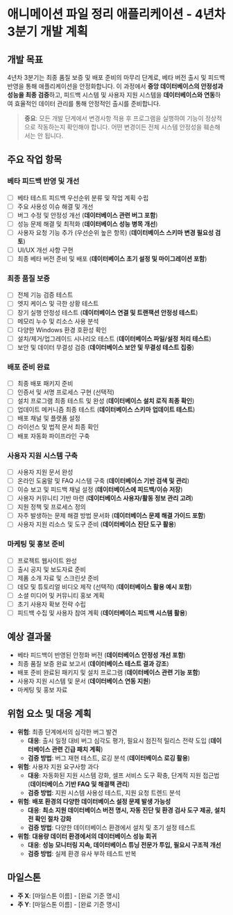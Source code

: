 # 애니메이션 파일 정리 애플리케이션 - 4년차 3분기 개발 계획

## 개발 목표
4년차 3분기는 최종 품질 보증 및 배포 준비의 마무리 단계로, 베타 버전 출시 및 피드백 반영을 통해 애플리케이션을 안정화합니다. 이 과정에서 **중앙 데이터베이스의 안정성과 성능을 최종 검증**하고, 피드백 시스템 및 사용자 지원 시스템을 **데이터베이스와 연동**하여 효율적인 데이터 관리를 통해 안정적인 출시를 준비합니다.

> **중요**: 모든 개발 단계에서 변경사항 적용 후 프로그램을 실행하여 기능이 정상적으로 작동하는지 확인해야 합니다. 어떤 변경이든 전체 시스템 안정성을 훼손해서는 안 됩니다.

## 주요 작업 항목

### 베타 피드백 반영 및 개선
- [ ] 베타 테스트 피드백 우선순위 분류 및 작업 계획 수립
- [ ] 주요 사용성 이슈 해결 및 개선
- [ ] 버그 수정 및 안정성 개선 (**데이터베이스 관련 버그 포함**)
- [ ] 성능 문제 해결 및 최적화 (**데이터베이스 성능 병목 개선**)
- [ ] 사용자 요청 기능 추가 (우선순위 높은 항목) (**데이터베이스 스키마 변경 필요성 검토**)
- [ ] UI/UX 개선 사항 구현
- [ ] 최종 베타 버전 준비 및 배포 (**데이터베이스 초기 설정 및 마이그레이션 포함**)

### 최종 품질 보증
- [ ] 전체 기능 검증 테스트
- [ ] 엣지 케이스 및 극한 상황 테스트
- [ ] 장기 실행 안정성 테스트 (**데이터베이스 연결 및 트랜잭션 안정성 테스트**)
- [ ] 메모리 누수 및 리소스 사용 분석
- [ ] 다양한 Windows 환경 호환성 확인
- [ ] 설치/제거/업그레이드 시나리오 테스트 (**데이터베이스 파일/설정 처리 테스트**)
- [ ] 보안 및 데이터 무결성 검증 (**데이터베이스 보안 및 무결성 테스트 집중**)

### 배포 준비 완료
- [ ] 최종 배포 패키지 준비
- [ ] 인증서 및 서명 프로세스 구현 (선택적)
- [ ] 설치 프로그램 최종 테스트 및 완성 (**데이터베이스 설치 로직 최종 확인**)
- [ ] 업데이트 메커니즘 최종 테스트 (**데이터베이스 스키마 업데이트 테스트**)
- [ ] 배포 채널 및 플랫폼 설정
- [ ] 라이선스 및 법적 문서 최종 확인
- [ ] 배포 자동화 파이프라인 구축

### 사용자 지원 시스템 구축
- [ ] 사용자 지원 문서 완성
- [ ] 온라인 도움말 및 FAQ 시스템 구축 (**데이터베이스 기반 검색 및 관리**)
- [ ] 이슈 보고 및 피드백 채널 설정 (**데이터베이스에 피드백/이슈 저장**)
- [ ] 사용자 커뮤니티 기반 마련 (**데이터베이스 사용자/활동 정보 관리 고려**)
- [ ] 지원 정책 및 프로세스 정의
- [ ] 자주 발생하는 문제 해결 방법 문서화 (**데이터베이스 문제 해결 가이드 포함**)
- [ ] 사용자 지원 리소스 및 도구 준비 (**데이터베이스 진단 도구 활용**)

### 마케팅 및 홍보 준비
- [ ] 프로젝트 웹사이트 완성
- [ ] 출시 공지 및 보도자료 준비
- [ ] 제품 소개 자료 및 스크린샷 준비
- [ ] 데모 및 튜토리얼 비디오 제작 (선택적) (**데이터베이스 활용 예시 포함**)
- [ ] 소셜 미디어 및 커뮤니티 홍보 계획
- [ ] 초기 사용자 확보 전략 수립
- [ ] 피드백 수집 및 사용자 참여 계획 (**데이터베이스 피드백 시스템 활용**)

## 예상 결과물
- 베타 피드백이 반영된 안정화 버전 (**데이터베이스 안정성 개선 포함**)
- 최종 품질 보증 완료 보고서 (**데이터베이스 테스트 결과 강조**)
- 배포 준비 완료된 패키지 및 설치 프로그램 (**데이터베이스 관련 기능 포함**)
- 사용자 지원 시스템 및 문서 (**데이터베이스 연동 지원**)
- 마케팅 및 홍보 자료

## 위험 요소 및 대응 계획
- **위험**: 최종 단계에서의 심각한 버그 발견
  - **대응**: 출시 일정 대비 버그 심각도 평가, 필요시 점진적 릴리스 전략 도입 (**데이터베이스 관련 긴급 패치 계획**)
  - **검증 방법**: 버그 재현 테스트, 로깅 분석 (**데이터베이스 로깅 활용**)
- **위험**: 사용자 지원 요구사항 과다
  - **대응**: 자동화된 지원 시스템 강화, 셀프 서비스 도구 확충, 단계적 지원 접근법 (**데이터베이스 기반 FAQ 및 해결책 관리**)
  - **검증 방법**: 지원 시스템 사용성 테스트, 지원 요청 트렌드 분석
- **위험**: **배포 환경의 다양한 데이터베이스 설정 문제 발생 가능성**
  - **대응**: **최소 지원 데이터베이스 버전 명시, 자동 진단 및 환경 검사 도구 제공, 설치 전 확인 절차 강화**
  - **검증 방법**: 다양한 데이터베이스 환경에서 설치 및 초기 설정 테스트
- **위험**: **대용량 데이터 환경에서의 데이터베이스 성능 회귀**
  - **대응**: **성능 모니터링 지속, 데이터베이스 튜닝 전문가 투입, 필요시 구조적 개선**
  - **검증 방법**: 실제 환경 유사 부하 테스트 반복

## 마일스톤
- **주 X**: [마일스톤 이름] - [완료 기준 명시]
- **주 Y**: [마일스톤 이름] - [완료 기준 명시] 